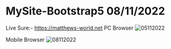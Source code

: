 # MySite-Bootstrap5 08/11/2022

Live Sure:- https://matthews-world.net
PC Browser 
![05112022](https://user-images.githubusercontent.com/1036327/200171964-c0e4a816-826b-4e6a-8d5f-8818c6c2e4b1.png)



Mobile Browser 
![08112022](https://user-images.githubusercontent.com/1036327/200625660-288847e1-352f-4cc4-9e13-1e78b6038576.png)



